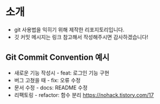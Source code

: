 # 소개

- git 사용법을 익히기 위해 제작한 리포지토리입니다.
- 깃 커밋 메시지는 링크 참고해서 작성해주시면 감사하겠습니다!

## Git Commit Convention 예시

- 새로운 기능 작성시 - feat: 로그인 기능 구현
- 버그 고쳤을 때 - fix: 오류 수정
- 문서 수정 - docs: README 수정
- 리팩토링 - refactor: 함수 분리
  https://nohack.tistory.com/17

